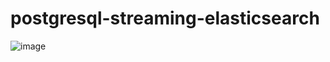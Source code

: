 # postgresql-streaming-elasticsearch

![image](https://github.com/user-attachments/assets/fb411457-2102-4fff-a8ff-569db837ac2c)
